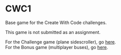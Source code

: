 # CWC1

Base game for the Create With Code challenges.

This game is not submitted as an assignment.

For the Challenge game (plane sidescroller), go [here](https://github.com/eebydeeby/CWC1/tree/Challenge-1).  
For the Bonus game (multiplayer buses), go [here](https://github.com/eebydeeby/CWC1/tree/bonus-1).
